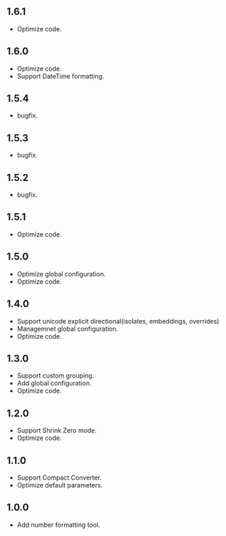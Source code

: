 ## 1.6.1
- Optimize code.

## 1.6.0
- Optimize code.
- Support DateTime formatting.

## 1.5.4
- bugfix.

## 1.5.3
- bugfix.
  
## 1.5.2
- bugfix.

## 1.5.1
- Optimize code.

## 1.5.0
- Optimize global configuration.
- Optimize code.

## 1.4.0
- Support unicode explicit directional(isolates, embeddings, overrides)
- Managemnet global configuration.
- Optimize code.

## 1.3.0
- Support custom grouping.
- Add global configuration.
- Optimize code.

## 1.2.0
- Support Shrink Zero mode.
- Optimize code.

## 1.1.0
- Support Compact Converter.
- Optimize default parameters.

## 1.0.0
- Add number formatting tool.
